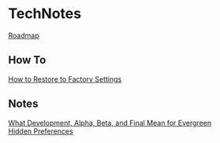 # TechNotes

[Roadmap](Roadmap.md)

## How To

[How to Restore to Factory Settings](RestoreToFactory.md)

## Notes

[What Development, Alpha, Beta, and Final Mean for Evergreen](DevelopmentAlphaBeta.md)<br />
[Hidden Preferences](HiddenPrefs.md)
